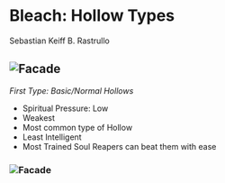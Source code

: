 # **Bleach: Hollow Types**
Sebastian Keiff B. Rastrullo
## ![Facade](https://static.wikia.nocookie.net/bleach/images/e/e2/Ep1FishboneDProfile.png/revision/latest/scale-to-width-down/1000?cb=20210310035252&path-prefix=en)
*First Type: Basic/Normal Hollows*

- Spiritual Pressure: Low
- Weakest
- Most common type of Hollow
- Least Intelligent
- Most Trained Soul Reapers can beat them with ease


### ![Facade]()
